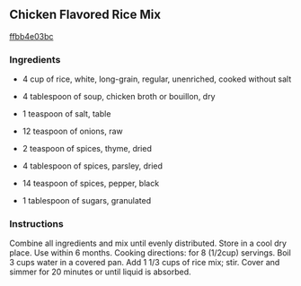 ## Chicken Flavored Rice Mix

[ffbb4e03bc](http://www.food.com/recipe/chicken-flavored-rice-mix-14827)

### Ingredients

 - 4 cup of rice, white, long-grain, regular, unenriched, cooked without salt

 - 4 tablespoon of soup, chicken broth or bouillon, dry

 - 1 teaspoon of salt, table

 - 12 teaspoon of onions, raw

 - 2 teaspoon of spices, thyme, dried

 - 4 tablespoon of spices, parsley, dried

 - 14 teaspoon of spices, pepper, black

 - 1 tablespoon of sugars, granulated

### Instructions

Combine all ingredients and mix until evenly distributed. Store in a cool dry place. Use within 6 months. Cooking directions: for 8 (1/2cup) servings. Boil 3 cups water in a covered pan. Add 1 1/3 cups of rice mix; stir. Cover and simmer for 20 minutes or until liquid is absorbed.